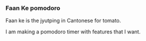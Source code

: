 ### Faan Ke pomodoro    
Faan ke is the jyutping in Cantonese for tomato. 

I am making a pomodoro timer with features that I want.


